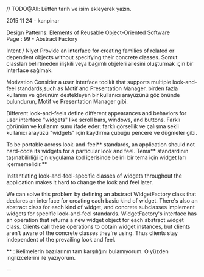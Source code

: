 ﻿// TODO@All: Lütfen tarih ve isim ekleyerek yazın. 

2015 11 24 - kanpinar

Design Patterns: Elements of Reusable Object-Oriented Software  
Page : 99 - Abstract Factory


Intent / Niyet
    Provide an interface for creating families of related or dependent objects without specifying their concrete classes.
    Somut classları belirtmeden ilişkili veya bağımlı objeleri ailesini oluşturmak için bir interface sağlmak.

Motivation
    Consider a user interface toolkit that supports multiple look-and-feel standards,such as Motif and Presentation Manager. 
    birden fazla kullanım ve görünüm destekleyen bir kullanıcı arayüzünü göz önünde bulundurun, Motif ve Presentation Manager gibi.

Different look-and-feels define different appearances and behaviors for user interface "widgets" like scroll bars, windows,
and buttons. 
Farklı görünüm ve kullanım şunu ifade eder; farklı görsellik ve çalışma şekli kullanıcı arayüzü "widgets" için kaydırma çubuğu pencere ve düğmeler gibi.

To be portable across look-and-feel** standards, an application should not hard-code its widgets for a particular look and feel. 
Tema** standardının taşınabilirliği için uygulama kod içerisinde belirli bir tema için widget ları içermemelidir.**

Instantiating look-and-feel-specific classes of widgets throughout the application makes it hard to change the look and feel later.
     

We can solve this problem by defining an abstract WidgetFactory class that declares
an interface for creating each basic kind of widget. There's also an abstract
class for each kind of widget, and concrete subclasses implement widgets for
specific look-and-feel standards. WidgetFactory's interface has an operation that
returns a new widget object for each abstract widget class. Clients call these
operations to obtain widget instances, but clients aren't aware of the concrete
classes they're using. Thus clients stay independent of the prevailing look and
feel.   

** : Kelimelerin bazılarının tam karşılığını bulamıyorum. O yüzden ingilizcelerini ile yazıyorum.

-- 